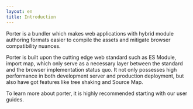 ```yaml
---
layout: en
title: Introduction
---
```


Porter is a bundler which makes web applications with hybrid module authoring formats easier to compile the assets and mitigate browser compatibility nuances.

Porter is built upon the cutting edge web standard such as ES Module, import map, which only serve as a necessary layer between the standard and the browser implementation status quo. It not only possesses high performance in both development server and production deployment, but also have got features like tree shaking and Source Map.

To learn more about porter, it is highly recommended starting with our user guides.
